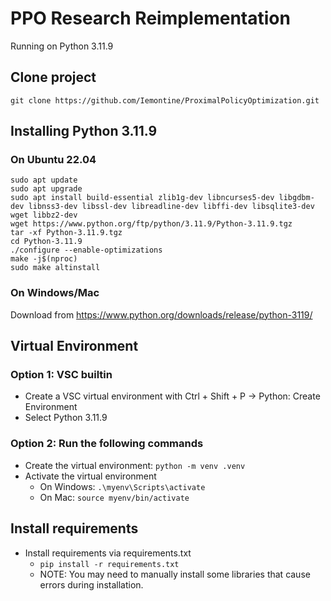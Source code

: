 # PPO Research Reimplementation
Running on Python 3.11.9

## Clone project
```git clone https://github.com/Iemontine/ProximalPolicyOptimization.git```

## Installing Python 3.11.9
### On Ubuntu 22.04
```
sudo apt update
sudo apt upgrade
sudo apt install build-essential zlib1g-dev libncurses5-dev libgdbm-dev libnss3-dev libssl-dev libreadline-dev libffi-dev libsqlite3-dev wget libbz2-dev
wget https://www.python.org/ftp/python/3.11.9/Python-3.11.9.tgz
tar -xf Python-3.11.9.tgz
cd Python-3.11.9
./configure --enable-optimizations
make -j$(nproc)
sudo make altinstall
```
### On Windows/Mac
Download from https://www.python.org/downloads/release/python-3119/

## Virtual Environment
### Option 1: VSC builtin
* Create a VSC virtual environment with Ctrl + Shift + P -> Python: Create Environment
* Select Python 3.11.9
### Option 2: Run the following commands
* Create the virtual environment: ``python -m venv .venv``
* Activate the virtual environment
    * On Windows: ``.\myenv\Scripts\activate``
    * On Mac: ``source myenv/bin/activate``

## Install requirements
* Install requirements via requirements.txt
    * ``pip install -r requirements.txt``
    * NOTE: You may need to manually install some libraries that cause errors during installation.
